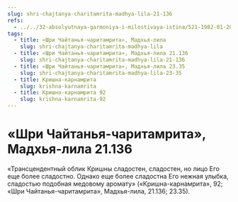 ```yaml
---
slug: shri-chajtanya-charitamrita-madhya-lila-21-136
refs:
  - ../../32-absolyutnaya-garmoniya-i-milostivaya-istina/521-1982-01-20-b2-svyaz-s-krishnoj-istochnik-vseh-sovershenstv-stih-bilvamangala.md
tags:
  - title: «Шри Чайтанья-чаритамрита», Мадхья-лила
    slug: shri-chajtanya-charitamrita-madhya-lila
  - title: «Шри Чайтанья-чаритамрита», Мадхья-лила 21.136
    slug: shri-chajtanya-charitamrita-madhya-lila-21-136
  - title: «Шри Чайтанья-чаритамрита», Мадхья-лила 23.35
    slug: shri-chajtanya-charitamrita-madhya-lila-23-35
  - title: Кришна-карнамрита
    slug: krishna-karnamrita
  - title: Кришна-карнамрита 92
    slug: krishna-karnamrita-92
---
```


# «Шри Чайтанья-чаритамрита», Мадхья-лила 21.136

«Трансцендентный облик Кришны сладостен, сладостен, но лицо Его еще более сладостно. Однако еще более сладостна Его нежная улыбка, сладостью подобная медовому аромату» («Кришна-карнамрита», 92; «Шри Чайтанья-чаритамрита», Мадхья-лила, 21.136; 23.35).
